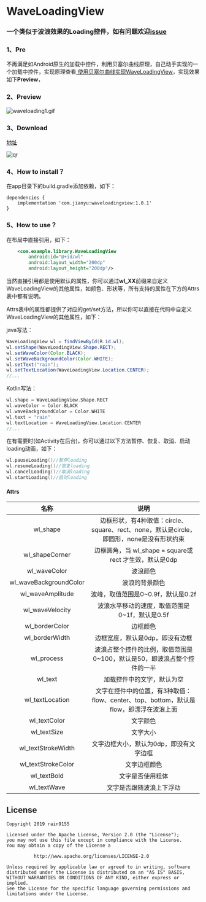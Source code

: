 # WaveLoadingView
### 一个类似于波浪效果的Loading控件，如有问题欢迎[issue](https://github.com/rain9155/WaveLoadingView/issues)

### 1、Pre

不再满足如Android原生的加载中控件，利用贝塞尔曲线原理，自己动手实现的一个加载中控件，实现原理查看[ 使用贝塞尔曲线实现WaveLoadingView](https://juejin.im/post/5d5ffb186fb9a06af2387dd9)，实现效果如下**Preview**，

### 2、Preview

![waveloading1.gif](/screenshots/waveloading1.gif)

### 3、Download

[地址](https://github.com/rain9155/WaveLoadingView/releases/download/1.0.0/app-release-unsigned.apk)

![qr](/screenshots/QR.png)

### 4、How to install？

在app目录下的build.gradle添加依赖，如下：

```
dependencies {
    implementation 'com.jianyu:waveloadingview:1.0.1'
}

```

### 5、How to use？

在布局中直接引用，如下：

```xml
    <com.example.library.WaveLoadingView
        android:id="@+id/wl"
        android:layout_width="200dp"
        android:layout_height="200dp"/>
```

当然直接引用都是使用默认的属性，你可以通过**wl_XX**前缀来自定义WaveLoadingView的其他属性，如颜色、形状等，所有支持的属性在下方的Attrs表中都有说明。

Attrs表中的属性都提供了对应的get/set方法，所以你可以直接在代码中自定义WaveLoadingView的其他属性，如下：

java写法：

```java
WaveLoadingView wl = findViewById(R.id.wl);
wl.setShape(WaveLoadingView.Shape.RECT);
wl.setWaveColor(Color.BLACK);
wl.setWaveBackgroundColor(Color.WHITE);
wl.setText("rain");
wl.setTextLocation(WaveLoadingView.Location.CENTER);
//...
```

Kotlin写法：

```kotlin
wl.shape = WaveLoadingView.Shape.RECT
wl.waveColor = Color.BLACK
wl.waveBackgroundColor = Color.WHITE
wl.text = "rain"
wl.textLocation = WaveLoadingView.Location.CENTER
//...
```

在有需要时(如Activity在后台)，你可以通过以下方法暂停、恢复、取消、启动loading动画，如下：

```kotlin
wl.pauseLoading()//暂停loading
wl.resumeLoading()//恢复loading
wl.cancelLoading()//取消loading
wl.startLoading()//启动loading
```



#### Attrs

|          名称          |                             说明                             |
| :--------------------: | :----------------------------------------------------------: |
|        wl_shape        | 边框形状，有4种取值：circle、square、rect、none，默认是circle，即圆形，none是没有形状约束 |
|     wl_shapeCorner     |    边框圆角，当 wl_shape = square或rect 才生效，默认是0dp    |
|      wl_waveColor      |                           波浪颜色                           |
| wl_waveBackgroundColor |                        波浪的背景颜色                        |
|    wl_waveAmplitude    |              波峰，取值范围是0~0.9f，默认是0.2f              |
|    wl_waveVelocity     |        波浪水平移动的速度，取值范围是0~1f，默认是0.5f        |
|     wl_borderColor     |                           边框颜色                           |
|     wl_borderWidth     |               边框宽度，默认是0dp，即没有边框                |
|       wl_process       | 波浪占整个控件的比例，取值范围是0~100，默认是50，即波浪占整个控件的一半 |
|        wl_text         |                  加载控件中的文字，默认为空                  |
|    wl_textLocation     | 文字在控件中的位置，有3种取值：flow、center、top、bottom，默认是flow，即漂浮在波浪上面 |
|      wl_textColor      |                           文字颜色                           |
|      wl_textSize       |                           文字大小                           |
|   wl_textStrokeWidth   |           文字边框大小，默认为0dp，即没有文字边框            |
|   wl_textStrokeColor   |                         文字边框颜色                         |
|      wl_textBold       |                       文字是否使用粗体                       |
|      wl_textWave       |                   文字是否跟随波浪上下浮动                   |


## License
```
Copyright 2019 rain9155

Licensed under the Apache License, Version 2.0 (the "License");
you may not use this file except in compliance with the License.
You may obtain a copy of the License a

          http://www.apache.org/licenses/LICENSE-2.0 
          
Unless required by applicable law or agreed to in writing, software
distributed under the License is distributed on an "AS IS" BASIS,
WITHOUT WARRANTIES OR CONDITIONS OF ANY KIND, either express or implied.
See the License for the specific language governing permissions and
limitations under the License.
```
